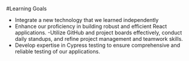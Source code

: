 #Learning Goals
- Integrate a new technology  that we learned independently
- Enhance our proficiency in building robust and efficient React applications.
-Utilize GitHub and project boards effectively, conduct daily standups, and refine project management and teamwork skills.
- Develop expertise in Cypress testing to ensure comprehensive and reliable testing of our applications.